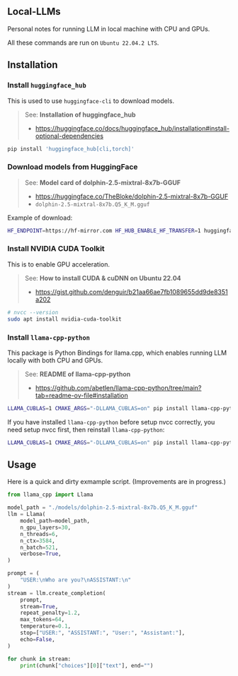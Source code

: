 ## Local-LLMs
Personal notes for running LLM in local machine with CPU and GPUs.

All these commands are run on `Ubuntu 22.04.2 LTS`.

## Installation

### Install `huggingface_hub`

This is used to use `huggingface-cli` to download models.

> See: **Installation of huggingface_hub**
> - https://huggingface.co/docs/huggingface_hub/installation#install-optional-dependencies

```sh
pip install 'huggingface_hub[cli,torch]'
```

### Download models from HuggingFace

> See: **Model card of dolphin-2.5-mixtral-8x7b-GGUF**
> - https://huggingface.co/TheBloke/dolphin-2.5-mixtral-8x7b-GGUF
> - `dolphin-2.5-mixtral-8x7b.Q5_K_M.gguf`

Example of download:

```sh
HF_ENDPOINT=https://hf-mirror.com HF_HUB_ENABLE_HF_TRANSFER=1 huggingface-cli download TheBloke/dolphin-2.5-mixtral-8x7b-GGUF dolphin-2.5-mixtral-8x7b.Q5_K_M.gguf --local-dir ./models/ --local-dir-use-symlinks False
```

### Install NVIDIA CUDA Toolkit

This is to enable GPU acceleration.

> See: **How to install CUDA & cuDNN on Ubuntu 22.04**
> - https://gist.github.com/denguir/b21aa66ae7fb1089655dd9de8351a202

```sh
# nvcc --version
sudo apt install nvidia-cuda-toolkit
```

### Install `llama-cpp-python`

This package is Python Bindings for llama.cpp, which enables running LLM locally with both CPU and GPUs.

> See: **README of llama-cpp-python**
> - https://github.com/abetlen/llama-cpp-python/tree/main?tab=readme-ov-file#installation

```sh
LLAMA_CUBLAS=1 CMAKE_ARGS="-DLLAMA_CUBLAS=on" pip install llama-cpp-python
```

If you have installed `llama-cpp-python` before setup nvcc correctly, you need setup nvcc first, then reinstall `llama-cpp-python`:

```sh
LLAMA_CUBLAS=1 CMAKE_ARGS="-DLLAMA_CUBLAS=on" pip install llama-cpp-python --upgrade --force-reinstall --no-cache-dir
```

## Usage

Here is a quick and dirty exmample script. (Improvements are in progress.)

```py
from llama_cpp import Llama

model_path = "./models/dolphin-2.5-mixtral-8x7b.Q5_K_M.gguf"
llm = Llama(
    model_path=model_path,
    n_gpu_layers=30,
    n_threads=6,
    n_ctx=3584,
    n_batch=521,
    verbose=True,
)

prompt = (
    "USER:\nWho are you?\nASSISTANT:\n"
)
stream = llm.create_completion(
    prompt,
    stream=True,
    repeat_penalty=1.2,
    max_tokens=64,
    temperature=0.1,
    stop=["USER:", "ASSISTANT:", "User:", "Assistant:"],
    echo=False,
)

for chunk in stream:
    print(chunk["choices"][0]["text"], end="")
```